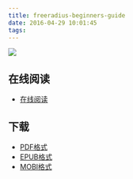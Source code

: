 ```yaml
---
title: freeradius-beginners-guide
date: 2016-04-29 10:01:45
tags:
---
```


![](https://ek8whxe.cloudimg.io/s/width/226/https://www.gitbook.com/cover/book/akagi201/freeradius-beginners-guide.jpg)

<!--more-->

## 在线阅读 ##

+ [在线阅读](https://www.gitbook.com/book/akagi201/freeradius-beginners-guide/details)

## 下载 ##

+ [PDF格式](https://www.gitbook.com/download/pdf/book/akagi201/freeradius-beginners-guide)
+ [EPUB格式](https://www.gitbook.com/download/epub/book/akagi201/freeradius-beginners-guide)
+ [MOBI格式](https://www.gitbook.com/download/mobi/book/akagi201/freeradius-beginners-guide)
